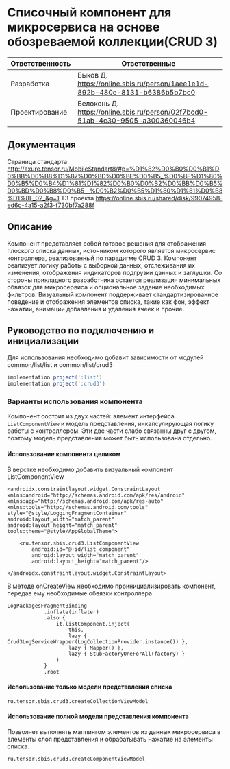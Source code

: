 # Списочный компонент для микросервиса на основе обозреваемой коллекции(CRUD 3)
| Ответственность | Ответственные |
|-----------------|---------------|
| Разработка | Быков Д. https://online.sbis.ru/person/1aee1e1d-892b-480e-8131-b6386b5b7bc0 |  
| Проектирование | Белоконь Д. https://online.sbis.ru/person/02f7bcd0-51ab-4c30-9505-a300360046b4 |  

## Документация
Страница стандарта http://axure.tensor.ru/MobileStandart8/#p=%D1%82%D0%B0%D0%B1%D0%BB%D0%B8%D1%87%D0%BD%D0%BE%D0%B5_%D0%BF%D1%80%D0%B5%D0%B4%D1%81%D1%82%D0%B0%D0%B2%D0%BB%D0%B5%D0%BD%D0%B8%D0%B5__%D0%B2%D0%B5%D1%80%D1%81%D0%B8%D1%8F_02_&g=1
ТЗ проекта https://online.sbis.ru/shared/disk/99074958-ed6c-4a15-a2f3-f730bf7a288f

## Описание
Компонент представляет собой готовое решения для отображения плоского списка данных, источником которого является микросервис контроллера, реализованный по парадигме CRUD 3. 
Компонент реализует логику работы с выборкой данных, отслеживания их изменения, отображения индикаторов подгрузки данных и заглушки.
Со стороны прикладного разработчика остается реализация минимальных обвязок для микросервиса и опциональное задание необходимых фильтров.
Визуальный компонент поддерживает стандартизированное поведение и отображения элементов списка, такие как фон, эффект нажатии, анимации добавления и удаления ячеек и прочие.

## Руководство по подключению и инициализации
Для использования необходимо добавит зависимости от модулей common/list/list и common/list/crud3
```gradle
implementation project(':list')
implementation project(':crud3')
```  
### Варианты использования компонента
Компонент состоит из двух частей: элемент интерфейса `ListComponentView` и модель представления, инкапсулирующая логику работы с контроллером. Эти две части слабо связанны друг 
с другом, поэтому модель представления может быть использована отдельно.  

#### Использование компонента целиком
В верстке необходимо добавить визуальный компонент ListComponentView
```
<androidx.constraintlayout.widget.ConstraintLayout
xmlns:android="http://schemas.android.com/apk/res/android"
xmlns:app="http://schemas.android.com/apk/res-auto"
xmlns:tools="http://schemas.android.com/tools"
style="@style/LoggingFragmentContainer"
android:layout_width="match_parent"
android:layout_height="match_parent"
tools:theme="@style/AppGlobalTheme">

    <ru.tensor.sbis.crud3.ListComponentView
        android:id="@+id/list_component"
        android:layout_width="match_parent"
        android:layout_height="match_parent"/>

</androidx.constraintlayout.widget.ConstraintLayout>
```
В методе onCreateView необходимо проинициализировать компонент, передав ему необходимые обвязки контроллера.
```
LogPackagesFragmentBinding
            .inflate(inflater)
            .also {
                it.listComponent.inject(
                    this,
                    lazy { Crud3LogServiceWrapper(LogCollectionProvider.instance()) },
                    lazy { Mapper() },
                    lazy { StubFactoryOneForAll(factory) }
                )
            }
            .root
```
#### Использование только модели представления списка
```
ru.tensor.sbis.crud3.createCollectionViewModel
```
#### Использование полной модели представления компонента
Позволяет выполнять маппингом элементов из данных микросервиса в элементы слоя представления и обрабатывать нажатие на элементы списка.
```
ru.tensor.sbis.crud3.createComponentViewModel
```
